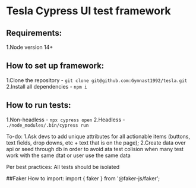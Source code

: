 # Tesla Cypress UI test framework

## Requirements:
1.Node version 14+

## How to set up framework:
1.Clone the repository - ```git clone git@github.com:Gymnast1992/tesla.git```
2.Install all dependencies - ```npm i```

## How to run tests:
1.Non-headless - ```npx cypress open```
2.Headless - ```./node_modules/.bin/cypress run```

To-do:
1.Ask devs to add unique attributes for all actionable items (buttons, text fields, drop downs, etc + text that is on the page);
2.Create data over api or seed through db in order to avoid ata test colision when many test work with the same dtat or user use the same data

Per best practices: All tests should be isolated 

##Faker
How to import:
import { faker } from '@faker-js/faker';